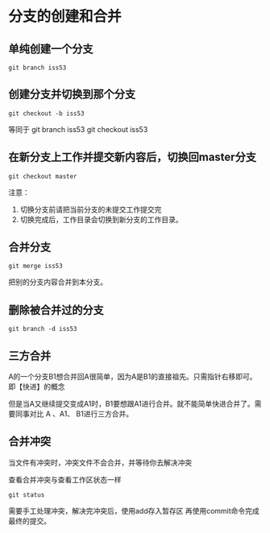 # 分支的创建和合并

## 单纯创建一个分支

    git branch iss53

## 创建分支并切换到那个分支

    git checkout -b iss53
等同于
    git branch iss53
    git checkout iss53

## 在新分支上工作并提交新内容后，切换回master分支

    git checkout master

注意：

1. 切换分支前请把当前分支的未提交工作提交完
2. 切换完成后，工作目录会切换到新分支的工作目录。

## 合并分支

    git merge iss53
把别的分支内容合并到本分支。

## 删除被合并过的分支

    git branch -d iss53

## 三方合并

A的一个分支B1想合并回A很简单，因为A是B1的直接祖先。只需指针右移即可。即【快进】的概念

但是当A又继续提交变成A1时，B1要想跟A1进行合并。就不能简单快进合并了。需要同事对比 A 、A1、 B1进行三方合并。

## 合并冲突

当文件有冲突时，冲突文件不会合并，并等待你去解决冲突

查看合并冲突与查看工作区状态一样

    git status
需要手工处理冲突，解决完冲突后，使用add存入暂存区
再使用commit命令完成最终的提交。
